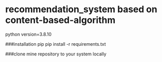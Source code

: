 # recommendation_system based on content-based-algorithm
python version=3.8.10


###installation
pip pip install -r requirements.txt 

###clone mine repository to your system locally
